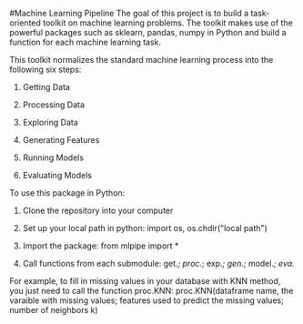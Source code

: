 #Machine Learning Pipeline
The goal of this project is to build a task-oriented toolkit on machine learning problems. 
The toolkit makes use of the powerful packages such as sklearn, pandas, numpy in Python and build a function for each machine learning task.

This toolkit normalizes the standard machine learning process into the following six steps: 

1) Getting Data

2) Processing Data

3) Exploring Data

4) Generating Features

5) Running Models

6) Evaluating Models

To use this package in Python:

1) Clone the repository into your computer 

2) Set up your local path in python: import os, os.chdir("local path")

3) Import the package: from mlpipe import *

4) Call functions from each submodule: get.*; proc.*; exp.*; gen.*; model.*; eva.*

For example, to fill in missing values in your database with KNN method, you just need to call the function proc.KNN:
proc.KNN(dataframe name, the varaible with missing values; features used to predict the missing values; number of neighbors k)
